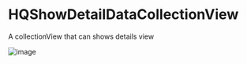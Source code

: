 # HQShowDetailDataCollectionView
A collectionView that can shows details view

![image](https://github.com/Xiahaiquan/HQShowDetailDataCollectionView/tree/master/gif)

